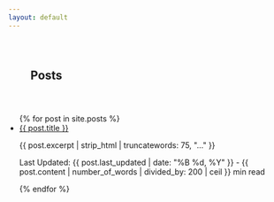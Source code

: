 ```yaml
---
layout: default
---
```


<h2 style="padding: 40px;">Posts</h2>
<ul style="padding: 0 20px;">
{% for post in site.posts %}
  <li>
    <a href="{{ post.url }}">{{ post.title }}</a>
    <p>{{ post.excerpt | strip_html | truncatewords: 75, "..." }}</p>
    <p>Last Updated: {{ post.last_updated | date: "%B %d, %Y" }} - {{ post.content | number_of_words | divided_by: 200 | ceil }} min read</p>
  </li>
{% endfor %}
</ul>
